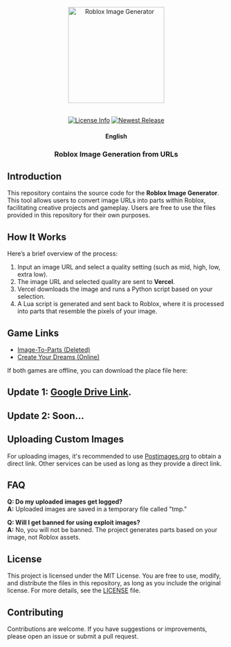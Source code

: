 <!---
Copyright 2024 Colten Wade Parker. All rights reserved.

Licensed under the MIT License;
you may not use this file except in compliance with the License.
You may obtain a copy of the License at

    https://opensource.org/licenses/MIT

Unless required by applicable law or agreed to in writing, software
distributed under the License is distributed on an "AS IS" BASIS,
WITHOUT WARRANTIES OR CONDITIONS OF ANY KIND, either express or implied.
See the License for the specific language governing permissions and
limitations under the License.
-->

<p align="center">
  <img alt="Roblox Image Generator" src="https://i.postimg.cc/MGx8XrT6/Roblox-Logo-2022.jpg" width="222" height="222" style="max-width: 100%;">
  <br/>
  <br/>
</p>

<p align="center">
    <a href="https://github.com/coltenthefirst/image-to-roblox"><img alt="License Info" src="https://img.shields.io/badge/License-MIT-blue.svg"></a>
    <a href="https://github.com/coltenthefirst/image-to-roblox/releases"><img alt="Newest Release" src="https://img.shields.io/github/release/coltenthefirst/image-to-roblox.svg"></a>
</p>

<h4 align="center">
    <p>
        <b>English</b>
    </p>
</h4>

<h3 align="center">
    <p>Roblox Image Generation from URLs</p>
</h3>

## Introduction

This repository contains the source code for the **Roblox Image Generator**. This tool allows users to convert image URLs into parts within Roblox, facilitating creative projects and gameplay. Users are free to use the files provided in this repository for their own purposes.

## How It Works
Here’s a brief overview of the process:
1. Input an image URL and select a quality setting (such as mid, high, low, extra low).
2. The image URL and selected quality are sent to **Vercel**.
3. Vercel downloads the image and runs a Python script based on your selection.
4. A Lua script is generated and sent back to Roblox, where it is processed into parts that resemble the pixels of your image.

## Game Links
- [Image-To-Parts (Deleted)](https://www.roblox.com/games/78950815879906/Image-To-Parts)
- [Create Your Dreams (Online)](https://www.roblox.com/games/128560311364952/Create-Your-Dreams)


If both games are offline, you can download the place file here:

## Update 1:  [Google Drive Link](https://drive.google.com/file/d/1YdDMn-is_UD_VkbfgQKzQ3mzjJb5QZHY/view?usp=sharing).
## Update 2: Soon...


## Uploading Custom Images
For uploading images, it's recommended to use [Postimages.org](https://postimages.org/) to obtain a direct link. Other services can be used as long as they provide a direct link.

## FAQ

**Q: Do my uploaded images get logged?**  
**A:** Uploaded images are saved in a temporary file called "tmp."

**Q: Will I get banned for using exploit images?**  
**A:** No, you will not be banned. The project generates parts based on your image, not Roblox assets.

## License
This project is licensed under the MIT License. You are free to use, modify, and distribute the files in this repository, as long as you include the original license. For more details, see the [LICENSE](LICENSE) file.

## Contributing
Contributions are welcome. If you have suggestions or improvements, please open an issue or submit a pull request.
